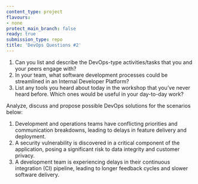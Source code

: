 ```yaml
---
content_type: project
flavours:
- none
protect_main_branch: false
ready: true
submission_type: repo
title: 'DevOps Questions #2'
---
```


1. Can you list and describe the DevOps-type activities/tasks that you and your peers engage with?
2. In your team, what software development processes could be streamlined in an Internal Developer Platform?
3. List any tools you heard about today in the workshop that you’ve never heard before. Which ones would be useful in your day-to-day work?

Analyze, discuss and propose possible DevOps solutions for the scenarios below:

1. Development and operations teams have conflicting priorities and communication breakdowns, leading to delays in feature delivery and deployment.
2. A security vulnerability is discovered in a critical component of the application, posing a significant risk to data integrity and customer privacy.
3. A development team is experiencing delays in their continuous integration (CI) pipeline, leading to longer feedback cycles and slower software delivery.